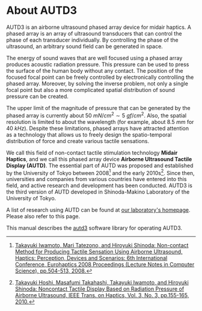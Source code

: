 # About AUTD3

AUTD3 is an airborne ultrasound phased array device for midair haptics.
A phased array is an array of ultrasound transducers that can control the phase of each transducer individually.
By controlling the phase of the ultrasound, an arbitrary sound field can be generated in space.

The energy of sound waves that are well focused using a phased array produces acoustic radiation pressure.
This pressure can be used to press the surface of the human body without any contact.
The position of the focused focal point can be freely controlled by electronically controlling the phased array.
Moreover, by solving the inverse problem, not only a single focal point but also a more complicated spatial distribution of sound pressure can be created.

The upper limit of the magnitude of pressure that can be generated by the phased array is currently about $\SI{50}{mN/cm^2}\sim \SI{5}{gf/cm^2}$.
Also, the spatial resolution is limited to about the wavelength (for example, about $\SI{8.5}{mm}$ for $\SI{40}{kHz}$).
Despite these limitations, phased arrays have attracted attention as a technology that allows us to freely design the spatio-temporal distribution of force and create various tactile sensations.

We call this field of non-contact tactile stimulation technology **Midair Haptics**, and we call this phased array device **Airborne Ultrasound Tactile Display (AUTD)**.
The essential part of AUTD was proposed and established by the University of Tokyo between 2008[^1] and the early 2010s[^2].
Since then, universities and companies from various countries have entered into this field, and active research and development has been conducted.
AUTD3 is the third version of AUTD developed in Shinoda-Makino Laboratory of the University of Tokyo.

A list of research using AUTD can be found at [our laboratory's homepage](https://hapislab.org/en/airborne-ultrasound-tactile-display). Please also refer to this page.

This manual describes the [autd3](https://github.com/shinolab/autd3) software library for operating AUTD3.

[^1]: [Takayuki Iwamoto, Mari Tatezono, and Hiroyuki Shinoda: Non-contact Method for Producing Tactile Sensation Using Airborne Ultrasound, Haptics: Perception, Devices and Scenarios: 6th International Conference, Eurohaptics 2008 Proceedings (Lecture Notes in Computer Science), pp.504-513, 2008.](https://hapislab.org/public/hiroyuki_shinoda/research/pdf/08Eurohaptics_iwamoto.pdf)

[^2]: [Takayuki Hoshi, Masafumi Takahashi, Takayuki Iwamoto, and Hiroyuki Shinoda: Noncontact Tactile Display Based on Radiation Pressure of Airborne Ultrasound, IEEE Trans. on Haptics, Vol. 3, No. 3, pp.155-165, 2010.](https://hapislab.org/public/hiroyuki_shinoda/research/pdf/10_Trans_Haptics_Hoshi.pdf)
